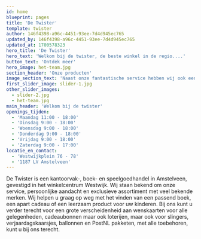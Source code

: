 ```yaml
---
id: home
blueprint: pages
title: 'De Twister'
template: twister
author: 146f4398-a96c-4451-93ee-7d4d945ec765
updated_by: 146f4398-a96c-4451-93ee-7d4d945ec765
updated_at: 1700578323
hero_title: 'De Twister'
hero_text: 'Welkom bij de twister, de beste winkel in de regio....'
button_text: 'Ontdek meer'
hero_image: het-team.jpg
section_header: 'Onze producten'
image_section_text: 'Naast onze fantastische service hebben wij ook een groot assortiment aan producten. Met merken zoals HABA, TOPModel, Lego en Schleich weten wij zeker dat er iets voor u tussen zit!'
first_slider_image: slider-1.jpg
other_slider_images:
  - slider-2.jpg
  - het-team.jpg
main_header: 'Welkom bij de twister'
openings_tijden:
  - 'Maandag 11:00 - 18:00'
  - 'Dinsdag 9:00 - 18:00'
  - 'Woensdag 9:00 - 18:00'
  - 'Donderdag 9:00 - 18:00'
  - 'Vrijdag 9:00 - 18:00'
  - 'Zaterdag 9:00 - 17:00'
locatie_en_contact:
  - 'Westwijkplein 76 - 78'
  - '1187 LV Amstelveen'
---
```

De Twister is een kantoorvak-, boek- en speelgoedhandel in Amstelveen, gevestigd in het winkelcentrum Westwijk. Wij staan bekend om onze service, persoonlijke aandacht en exclusieve assortiment met veel bekende merken. Wij helpen u graag op weg met het vinden van een passend boek, een apart cadeau of een leerzaam product voor uw kinderen. Bij ons kunt u verder terecht voor een grote verscheidenheid aan wenskaarten voor alle gelegenheden, cadeaubonnen maar ook loterijen, maar ook voor slingers, verjaardagskaarsjes, ballonnen en PostNL pakketen, met alle toebehoren, kunt u bij ons terecht.